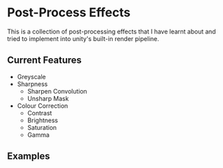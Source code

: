 # Post-Process Effects
This is a collection of post-processing effects that I have learnt about and tried to implement into unity's built-in render pipeline.

## Current Features
- Greyscale
- Sharpness
  - Sharpen Convolution
  - Unsharp Mask
- Colour Correction
    - Contrast
    - Brightness
    - Saturation
    - Gamma

 ## Examples
 <picture>
   <source media="(prefers-color-scheme: dark)" srcset="/images">
 </picture>
